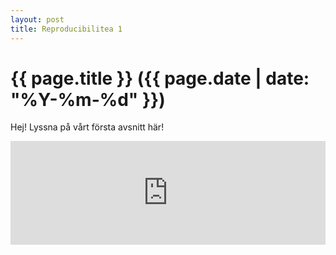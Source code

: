 ```yaml
---
layout: post
title: Reproducibilitea 1
---
```


# {{ page.title }} ({{ page.date | date: "%Y-%m-%d" }})

Hej! Lyssna på vårt första avsnitt här!

<iframe width="100%" height="166" scrolling="no" frameborder="no" allow="autoplay" src="https://w.soundcloud.com/player/?url=https%3A//api.soundcloud.com/tracks/491010261&color=%236979c7&auto_play=false&hide_related=false&show_comments=true&show_user=true&show_reposts=false&show_teaser=true"></iframe>

